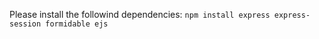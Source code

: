 Please install the followind dependencies:
```npm install express express-session formidable ejs```
